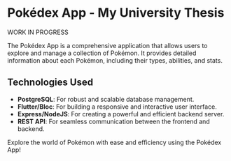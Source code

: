 # Pokédex App - My University Thesis
WORK IN PROGRESS

The Pokédex App is a comprehensive application that allows users to explore and manage a collection of Pokémon. It provides detailed information about each Pokémon, including their types, abilities, and stats.

## Technologies Used

- **PostgreSQL**: For robust and scalable database management.
- **Flutter/Bloc**: For building a responsive and interactive user interface.
- **Express/NodeJS**: For creating a powerful and efficient backend server.
- **REST API**: For seamless communication between the frontend and backend.

Explore the world of Pokémon with ease and efficiency using the Pokédex App!
